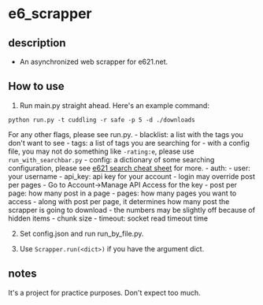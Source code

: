 # e6_scrapper

## description
- An asynchronized web scrapper for e621.net.

## How to use
1. Run main.py straight ahead. Here's an example command:
```
python run.py -t cuddling -r safe -p 5 -d ./downloads
```
For any other flags, please see run.py.
    - blacklist: a list with the tags you don't want to see
    - tags: a list of tags you are searching for
        - with a config file, you may not do something like `-rating:e`, please use `run_with_searchbar.py`
    - config: a dictionary of some searching configuration, please see [e621 search cheat sheet](https://e621.net/help/cheatsheet) for more.
    - auth:
        - user: your username
        - api_key: api key for your account
            - login may override post per pages
            - Go to Account->Manage API Access for the key
    - post per page: how many post in a page
    - pages: how many pages you want to access
        - along with post per page, it determines how many post the scrapper is going to download
        - the numbers may be slightly off because of hidden items
    - chunk size
    - timeout: socket read timeout time

2. Set config.json and run run_by_file.py.

3. Use `Scrapper.run(<dict>)` if you have the argument dict.

## notes
It's a project for practice purposes. Don't expect too much.


